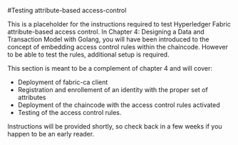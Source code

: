 #Testing attribute-based access-control  
  
This is a placeholder for the instructions required to test Hyperledger Fabric attribute-based access control.  In Chapter 4: Designing a Data and Transaction Model with Golang, you will have been introduced to the concept of embedding access control rules within the chaincode.  However to be able to test the rules, additional setup is required.  

This section is meant to be a complement of chapter 4 and will cover:
* Deployment of fabric-ca client  
* Registration and enrollement of an identity with the proper set of attributes  
* Deployment of the chaincode with the access control rules activated
* Testing of the access control rules.

Instructions will be provided shortly, so check back in a few weeks if you happen to be an early reader.
